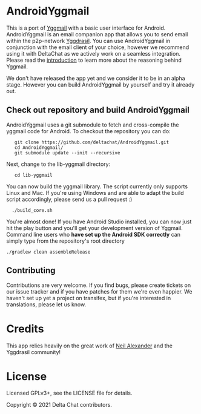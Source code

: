 # AndroidYggmail

This is a port of [Yggmail](https://github.com/neilalexander/yggmail) with a basic user interface for Android.
AndroidYggmail is an email companion app that allows you to send email within the p2p-network [Yggdrasil](https://yggdrasil-network.github.io/).
You can use AndroidYggmail in conjunction with the email client of your choice, however we recommend using it with DeltaChat as we actively work on a seamless integration.
Please read the [introduction](https://github.com/neilalexander/yggmail#introduction) to learn more about the reasoning behind Yggmail.

We don't have released the app yet and we consider it to be in an alpha stage. 
However you can build AndroidYggmail by yourself and try it already out.

## Check out repository and build AndroidYggmail

AndroidYggmail uses a git submodule to fetch and cross-compile the yggmail code for Android.
To checkout the repository you can do:

```
   git clone https://github.com/deltachat/AndroidYggmail.git
   cd AndroidYggmail/
   git submodule update --init --recursive
```
Next, change to the lib-yggmail directory:
```
   cd lib-yggmail
```
You can now build the yggmail library. The script currently only supports Linux and Mac. 
If you're using Windows and are able to adapt the build script accordingly, please send us a pull request :)
```
  ./build_core.sh
```

You're almost done! If you have Android Studio installed, you can now just hit the play button and you'll get your development version of Yggmail.
Command line users who __have set up the Android SDK correctly__ can simply type from the repository's root directory
```
./gradlew clean assembleRelease
```
 
## Contributing

Contributions are very welcome. 
If you find bugs, please create tickets on our issue tracker and if you have patches for them we're even happier.
We haven't set up yet a project on transifex, but if you're interested in translations, please let us know.


# Credits

This app relies heavily on the great work of [Neil Alexander](https://github.com/neilalexander/) and the Yggdrasil community!

# License

Licensed GPLv3+, see the LICENSE file for details.

Copyright © 2021 Delta Chat contributors.
